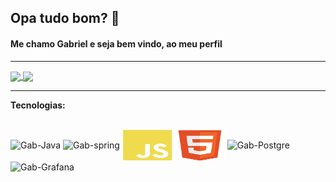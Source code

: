 ## Opa tudo bom? 👋
#### Me chamo Gabriel e seja bem vindo, ao meu perfil

------

<a href="https://github.com/anuraghazra/github-readme-stats">
  <img height=175 align="center" src="https://github-readme-stats.vercel.app/api?username=gabriel-bezerra14&show_icons=true&theme=merko" />
</a>
<a href="https://github.com/anuraghazra/convoychat">
  <img height=150 align="center" src="https://github-readme-stats.vercel.app/api/top-langs?username=gabriel-bezerra14&layout=compact&langs_count=8&card_width=300&show_icons=true&theme=merko" />
</a>

------

**Tecnologias:**
<div style="display: inline_block"><br>
  <img align="center" alt="Gab-Java" height="50" width="80" src="https://cdn.jsdelivr.net/gh/devicons/devicon@latest/icons/java/java-original-wordmark.svg">
  <img align="center" alt="Gab-spring" height="50" width="80" src="https://cdn.jsdelivr.net/gh/devicons/devicon@latest/icons/spring/spring-original-wordmark.svg" />
  <img align="center" alt="Gab-Js" height="50" width="80" src="https://raw.githubusercontent.com/devicons/devicon/master/icons/javascript/javascript-plain.svg">
  <img align="center" alt="Gab-HTML" height="50" width="80" src="https://raw.githubusercontent.com/devicons/devicon/master/icons/html5/html5-original.svg">
  <img align="center" alt="Gab-Postgre" height="50" width="80" src="https://cdn.jsdelivr.net/gh/devicons/devicon@latest/icons/postgresql/postgresql-original-wordmark.svg">
  <img align="center" alt="Gab-Grafana" height="50" width="80" src="https://cdn.jsdelivr.net/gh/devicons/devicon@latest/icons/grafana/grafana-original-wordmark.svg">
</div>
